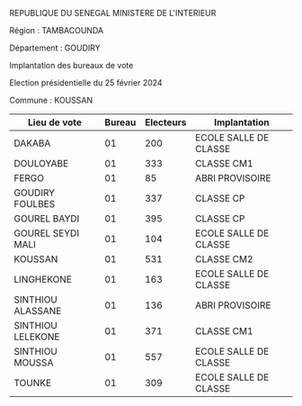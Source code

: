 REPUBLIQUE DU SENEGAL MINISTERE DE L'INTERIEUR

Région : TAMBACOUNDA

Département : GOUDIRY

Implantation des bureaux de vote

Election présidentielle du 25 février 2024

Commune : KOUSSAN

| Lieu de vote | Bureau | Electeurs | Implantation |
| - | - | - | - |
| DAKABA | 01 | 200 | ECOLE SALLE DE CLASSE |
| DOULOYABE | 01 | 333 | CLASSE CM1 |
| FERGO | 01 | 85 | ABRI PROVISOIRE |
| GOUDIRY FOULBES | 01 | 337 | CLASSE CP |
| GOUREL BAYDI | 01 | 395 | CLASSE CP |
| GOUREL SEYDI MALI | 01 | 104 | ECOLE SALLE DE CLASSE |
| KOUSSAN | 01 | 531 | CLASSE CM2 |
| LINGHEKONE | 01 | 163 | ECOLE SALLE DE CLASSE |
| SINTHIOU ALASSANE | 01 | 136 | ABRI PROVISOIRE |
| SINTHIOU LELEKONE | 01 | 371 | CLASSE CM1 |
| SINTHIOU MOUSSA | 01 | 557 | ECOLE SALLE DE CLASSE |
| TOUNKE | 01 | 309 | ECOLE SALLE DE CLASSE |

<!-- PageNumber="13/16" -->
